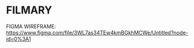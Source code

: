 # FILMARY

FIGMA WIREFRAME: https://www.figma.com/file/3WL7as34TEw4kmBGkhMCWe/Untitled?node-id=0%3A1
